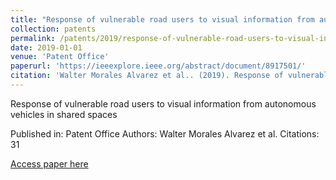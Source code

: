 ```yaml
---
title: "Response of vulnerable road users to visual information from autonomous vehicles in shared spaces"
collection: patents
permalink: /patents/2019/response-of-vulnerable-road-users-to-visual-inform
date: 2019-01-01
venue: 'Patent Office'
paperurl: 'https://ieeexplore.ieee.org/abstract/document/8917501/'
citation: 'Walter Morales Alvarez et al.. (2019). Response of vulnerable road users to visual information from autonomous vehicles in shared spaces. Patent Office.'
---
```


Response of vulnerable road users to visual information from autonomous vehicles in shared spaces

Published in: Patent Office
Authors: Walter Morales Alvarez et al.
Citations: 31

[Access paper here](https://ieeexplore.ieee.org/abstract/document/8917501/)
